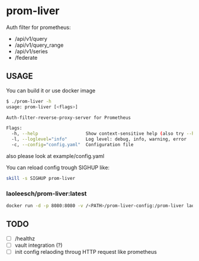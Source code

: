# prom-liver

Auth filter for prometheus:

- /api/v1/query
- /api/v1/query_range
- /api/v1/series
- /federate

## USAGE

You can build it or use docker image

```bash
$ ./prom-liver -h
usage: prom-liver [<flags>]

Auth-filter-reverse-proxy-server for Prometheus

Flags:
  -h, --help                  Show context-sensitive help (also try --help-long and --help-man).
  -l, --loglevel="info"       Log level: debug, info, warning, error
  -c, --config="config.yaml"  Configuration file
```

also please look at example/config.yaml

You can reload config trough SIGHUP like:

```bash
skill -s SIGHUP prom-liver
```

### laoleesch/prom-liver:latest

```bash
docker run -d -p 8080:8080 -v /<PATH>/prom-liver-config:/prom-liver laoleesch/prom-liver:latest
```

## TODO

- [ ] /healthz
- [ ] vault integration (?)
- [ ] init config relaoding throug HTTP request like prometheus

